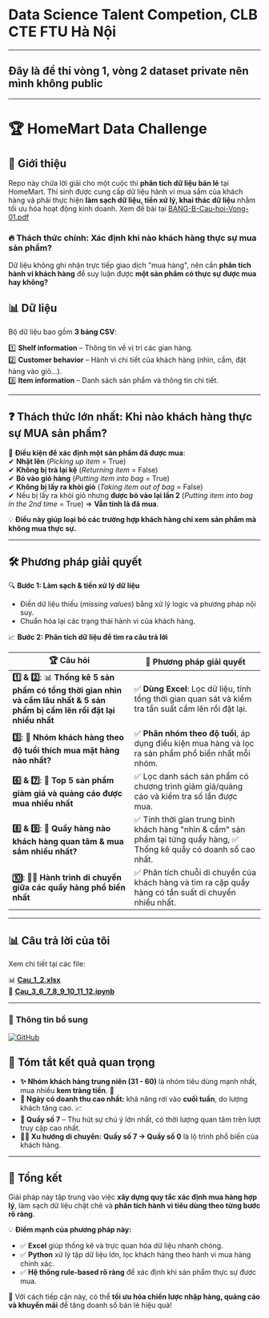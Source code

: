 # Data Science Talent Competion, CLB CTE FTU Hà Nội
------
## Đây là đề thi vòng 1, vòng 2 dataset private nên mình không public

---

# 🏆 HomeMart Data Challenge  

## 🚀 Giới thiệu  

Repo này chứa lời giải cho một cuộc thi **phân tích dữ liệu bán lẻ** tại HomeMart. Thí sinh được cung cấp dữ liệu hành vi mua sắm của khách hàng và phải thực hiện **làm sạch dữ liệu, tiền xử lý, khai thác dữ liệu** nhằm tối ưu hóa hoạt động kinh doanh. Xem đề bài tại [BANG-B-Cau-hoi-Vong-01.pdf](https://github.com/DieppDiepp/Data-Science-Talent-Competion-FTU/blob/main/01.%20DSTC%202024%20_%20T%C3%80I%20LI%E1%BB%86U%20B%E1%BA%A2NG%20B/BANG-B-Cau-hoi-Vong-01.pdf)

### 🔥 Thách thức chính: **Xác định khi nào khách hàng thực sự mua sản phẩm?**  

Dữ liệu không ghi nhận trực tiếp giao dịch "mua hàng", nên cần **phân tích hành vi khách hàng** để suy luận được **một sản phẩm có thực sự được mua hay không?**  

## 📊 Dữ liệu  

Bộ dữ liệu bao gồm **3 bảng CSV**:  

1️⃣ **Shelf information** – Thông tin về vị trí các gian hàng.  
2️⃣ **Customer behavior** – Hành vi chi tiết của khách hàng (nhìn, cầm, đặt hàng vào giỏ…).  
3️⃣ **Item information** – Danh sách sản phẩm và thông tin chi tiết.  

---

## ❓ Thách thức lớn nhất: **Khi nào khách hàng thực sự MUA sản phẩm?**  

📌 **Điều kiện để xác định một sản phẩm đã được mua**:  
✔ **Nhặt lên** (*Picking up item* = True)  
✔ **Không bị trả lại kệ** (*Returning item* = False)  
✔ **Bỏ vào giỏ hàng** (*Putting item into bag* = True)  
✔ **Không bị lấy ra khỏi giỏ** (*Taking item out of bag* = False)  
✔ Nếu bị lấy ra khỏi giỏ nhưng **được bỏ vào lại lần 2** (*Putting item into bag in the 2nd time* = True) => **Vẫn tính là đã mua**.  

💡 **Điều này giúp loại bỏ các trường hợp khách hàng chỉ xem sản phẩm mà không mua thực sự.**  

---

## 🛠️ **Phương pháp giải quyết**  

🔍 **Bước 1: Làm sạch & tiền xử lý dữ liệu**  
- Điền dữ liệu thiếu (*missing values*) bằng xử lý logic và phương pháp nội suy.  
- Chuẩn hóa lại các trạng thái hành vi của khách hàng.  

📈 **Bước 2: Phân tích dữ liệu để tìm ra câu trả lời**  

| 🏆 Câu hỏi | 📌 Phương pháp giải quyết |
|------------|--------------------------|
| **1️⃣ & 2️⃣**: 📊 **Thống kê 5 sản phẩm có tổng thời gian nhìn và cầm lâu nhất & 5 sản phẩm bị cầm lên rồi đặt lại nhiều nhất** | ✅ **Dùng Excel**: Lọc dữ liệu, tính tổng thời gian quan sát và kiểm tra tần suất cầm lên rồi đặt lại. |
| **3️⃣**: 🛒 **Nhóm khách hàng theo độ tuổi thích mua mặt hàng nào nhất?** | ✅ **Phân nhóm theo độ tuổi**, áp dụng điều kiện mua hàng và lọc ra sản phẩm phổ biến nhất mỗi nhóm. |
| **6️⃣ & 7️⃣**: 🎯 **Top 5 sản phẩm giảm giá và quảng cáo được mua nhiều nhất** | ✅ Lọc danh sách sản phẩm có chương trình giảm giá/quảng cáo và kiểm tra số lần được mua. |
| **8️⃣ & 9️⃣**: 🏬 **Quầy hàng nào khách hàng quan tâm & mua sắm nhiều nhất?** | ✅ Tính thời gian trung bình khách hàng "nhìn & cầm" sản phẩm tại từng quầy hàng, ✅ Thống kê quầy có doanh số cao nhất. |
| **🔟**: 🚶‍♂️ **Hành trình di chuyển giữa các quầy hàng phổ biến nhất** | ✅ Phân tích chuỗi di chuyển của khách hàng và tìm ra cặp quầy hàng có tần suất di chuyển nhiều nhất. |

---
## 📊 Câu trả lời của tôi

Xem chi tiết tại các file:

📊 [**Cau_1_2.xlsx**](https://github.com/DieppDiepp/Data-Science-Talent-Competion-FTU/blob/main/01.%20DSTC%202024%20_%20T%C3%80I%20LI%E1%BB%86U%20B%E1%BA%A2NG%20B/205160_Round01/Cau_1_2.xlsx)  
📘 [**Cau_3_6_7_8_9_10_11_12.ipynb**](https://github.com/DieppDiepp/Data-Science-Talent-Competion-FTU/blob/main/01.%20DSTC%202024%20_%20T%C3%80I%20LI%E1%BB%86U%20B%E1%BA%A2NG%20B/205160_Round01/Cau_3_6_7_8_9_10_11_12.ipynb)

---

### 📌 **Thông tin bổ sung**
[![GitHub](https://img.shields.io/badge/Truy%20c%E1%BA%ADp-GitHub-blue?logo=github)](https://github.com/DieppDiepp/Data-Science-Talent-Competion-FTU)


## 🎯 **Tóm tắt kết quả quan trọng**  

- **✨ Nhóm khách hàng trung niên (31 - 60)** là nhóm tiêu dùng mạnh nhất, mua nhiều **kem tràng tiền**. 🍦  
- **📅 Ngày có doanh thu cao nhất:** khả năng rơi vào **cuối tuần**, do lượng khách tăng cao. 📈  
- **📌 Quầy số 7** – Thu hút sự chú ý lớn nhất, có thời lượng quan tâm trên lượt truy cập cao nhất.  
- **🚶‍♂️ Xu hướng di chuyển:** **Quầy số 7 → Quầy số 0** là lộ trình phổ biến của khách hàng.  

---

## 🎯 **Tổng kết**  

Giải pháp này tập trung vào việc **xây dựng quy tắc xác định mua hàng hợp lý**, làm sạch dữ liệu chặt chẽ và **phân tích hành vi tiêu dùng theo từng bước rõ ràng**.  

💡 **Điểm mạnh của phương pháp này:**  
- ✅ **Excel** giúp thống kê và trực quan hóa dữ liệu nhanh chóng.  
- ✅ **Python** xử lý tập dữ liệu lớn, lọc khách hàng theo hành vi mua hàng chính xác.  
- ✅ **Hệ thống rule-based rõ ràng** để xác định khi sản phẩm thực sự được mua.  

🚀 Với cách tiếp cận này, có thể **tối ưu hóa chiến lược nhập hàng, quảng cáo và khuyến mãi** để tăng doanh số bán lẻ hiệu quả!  
